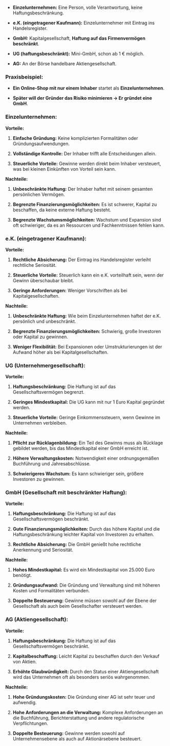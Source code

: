 - **Einzelunternehmen:** Eine Person, volle Verantwortung, keine Haftungsbeschränkung.
    
- **e.K. (eingetragener Kaufmann):** Einzelunternehmer mit Eintrag ins Handelsregister.
    
- **GmbH:** Kapitalgesellschaft, **Haftung auf das Firmenvermögen beschränkt**.
    
- **UG (haftungsbeschränkt):** Mini-GmbH, schon ab 1 € möglich.
    
- **AG:** An der Börse handelbare Aktiengesellschaft.
    

### **Praxisbeispiel:**

- **Ein Online-Shop mit nur einem Inhaber** startet als **Einzelunternehmen**.
    
- **Später will der Gründer das Risiko minimieren → Er gründet eine GmbH**.


### Einzelunternehmen:

**Vorteile:**

1. **Einfache Gründung:** Keine komplizierten Formalitäten oder Gründungsaufwendungen.
    
2. **Vollständige Kontrolle:** Der Inhaber trifft alle Entscheidungen allein.
    
3. **Steuerliche Vorteile:** Gewinne werden direkt beim Inhaber versteuert, was bei kleinen Einkünften von Vorteil sein kann.
    

**Nachteile:**

1. **Unbeschränkte Haftung:** Der Inhaber haftet mit seinem gesamten persönlichen Vermögen.
    
2. **Begrenzte Finanzierungsmöglichkeiten:** Es ist schwerer, Kapital zu beschaffen, da keine externe Haftung besteht.
    
3. **Begrenzte Wachstumsmöglichkeiten:** Wachstum und Expansion sind oft schwieriger, da es an Ressourcen und Fachkenntnissen fehlen kann.
    

### e.K. (eingetragener Kaufmann):

**Vorteile:**

1. **Rechtliche Absicherung:** Der Eintrag ins Handelsregister verleiht rechtliche Seriosität.
    
2. **Steuerliche Vorteile:** Steuerlich kann ein e.K. vorteilhaft sein, wenn der Gewinn überschaubar bleibt.
    
3. **Geringe Anforderungen:** Weniger Vorschriften als bei Kapitalgesellschaften.
    

**Nachteile:**

1. **Unbeschränkte Haftung:** Wie beim Einzelunternehmen haftet der e.K. persönlich und unbeschränkt.
    
2. **Begrenzte Finanzierungsmöglichkeiten:** Schwierig, große Investoren oder Kapital zu gewinnen.
    
3. **Weniger Flexibilität:** Bei Expansionen oder Umstrukturierungen ist der Aufwand höher als bei Kapitalgesellschaften.
    

### UG (Unternehmergesellschaft):

**Vorteile:**

1. **Haftungsbeschränkung:** Die Haftung ist auf das Gesellschaftsvermögen begrenzt.
    
2. **Geringes Mindestkapital:** Die UG kann mit nur 1 Euro Kapital gegründet werden.
    
3. **Steuerliche Vorteile:** Geringe Einkommenssteuern, wenn Gewinne im Unternehmen verbleiben.
    

**Nachteile:**

1. **Pflicht zur Rücklagenbildung:** Ein Teil des Gewinns muss als Rücklage gebildet werden, bis das Mindestkapital einer GmbH erreicht ist.
    
2. **Höhere Verwaltungskosten:** Notwendigkeit einer ordnungsgemäßen Buchführung und Jahresabschlüsse.
    
3. **Schwierigeres Wachstum:** Es kann schwieriger sein, größere Investoren zu gewinnen.
    

### GmbH (Gesellschaft mit beschränkter Haftung):

**Vorteile:**

1. **Haftungsbeschränkung:** Die Haftung ist auf das Gesellschaftsvermögen beschränkt.
    
2. **Gute Finanzierungsmöglichkeiten:** Durch das höhere Kapital und die Haftungsbeschränkung leichter Kapital von Investoren zu erhalten.
    
3. **Rechtliche Absicherung:** Die GmbH genießt hohe rechtliche Anerkennung und Seriosität.
    

**Nachteile:**

1. **Hohes Mindestkapital:** Es wird ein Mindestkapital von 25.000 Euro benötigt.
    
2. **Gründungsaufwand:** Die Gründung und Verwaltung sind mit höheren Kosten und Formalitäten verbunden.
    
3. **Doppelte Besteuerung:** Gewinne müssen sowohl auf der Ebene der Gesellschaft als auch beim Gesellschafter versteuert werden.
    

### AG (Aktiengesellschaft):

**Vorteile:**

1. **Haftungsbeschränkung:** Die Haftung ist auf das Gesellschaftsvermögen beschränkt.
    
2. **Kapitalbeschaffung:** Leicht Kapital zu beschaffen durch den Verkauf von Aktien.
    
3. **Erhöhte Glaubwürdigkeit:** Durch den Status einer Aktiengesellschaft wird das Unternehmen oft als besonders seriös wahrgenommen.
    

**Nachteile:**

1. **Hohe Gründungskosten:** Die Gründung einer AG ist sehr teuer und aufwendig.
    
2. **Hohe Anforderungen an die Verwaltung:** Komplexe Anforderungen an die Buchführung, Berichterstattung und andere regulatorische Verpflichtungen.
    
3. **Doppelte Besteuerung:** Gewinne werden sowohl auf Unternehmensebene als auch auf Aktionärsebene besteuert.